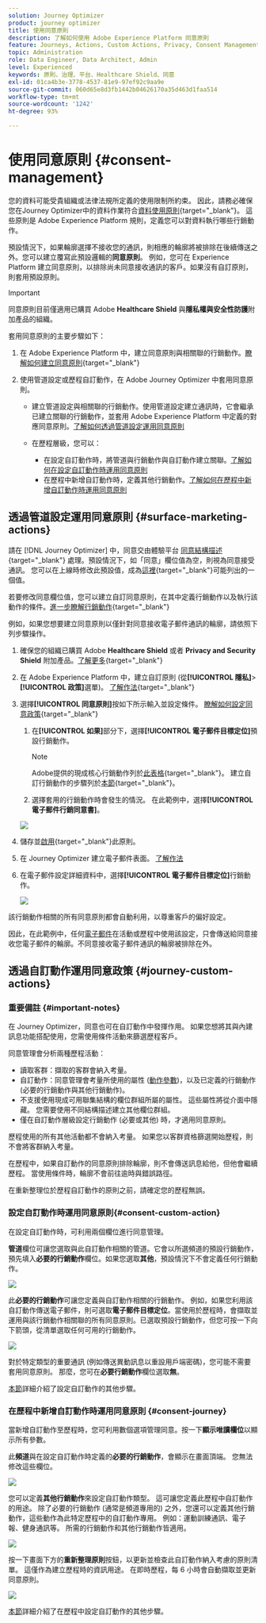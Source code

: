 ```yaml
---
solution: Journey Optimizer
product: journey optimizer
title: 使用同意原則
description: 了解如何使用 Adobe Experience Platform 同意原則
feature: Journeys, Actions, Custom Actions, Privacy, Consent Management
topic: Administration
role: Data Engineer, Data Architect, Admin
level: Experienced
keywords: 原則、治理、平台、Healthcare Shield、同意
exl-id: 01ca4b3e-3778-4537-81e9-97ef92c9aa9e
source-git-commit: 060d65e8d3fb1442b04626170a35d463d1faa514
workflow-type: tm+mt
source-wordcount: '1242'
ht-degree: 93%

---
```


# 使用同意原則 {#consent-management}

您的資料可能受貴組織或法律法規所定義的使用限制所約束。 因此，請務必確保您在Journey Optimizer中的資料作業符合[資料使用原則](https://experienceleague.adobe.com/docs/experience-platform/data-governance/policies/overview.html?lang=zh-Hant){target="_blank"}。 這些原則是 Adobe Experience Platform 規則，定義您可以對資料執行哪些行銷動作。

預設情況下，如果輪廓選擇不接收您的通訊，則相應的輪廓將被排除在後續傳送之外。您可以建立覆寫此預設邏輯的&#x200B;**同意原則**。 例如，您可在 Experience Platform 建立同意原則，以排除尚未同意接收通訊的客戶。如果沒有自訂原則，則套用預設原則。

>[!IMPORTANT]
>
>同意原則目前僅適用已購買 Adobe **Healthcare Shield** 與&#x200B;**隱私權與安全性防護**&#x200B;附加產品的組織。

套用同意原則的主要步驟如下：

1. 在 Adobe Experience Platform 中，建立同意原則與相關聯的行銷動作。[瞭解如何建立同意原則](https://experienceleague.adobe.com/docs/experience-platform/data-governance/policies/user-guide.html?lang=zh-Hant#consent-policy){target="_blank"}

2. 使用管道設定或歷程自訂動作，在 Adobe Journey Optimizer 中套用同意原則。

   * 建立管道設定與相關聯的行銷動作。使用管道設定建立通訊時，它會繼承已建立關聯的行銷動作，並套用 Adobe Experience Platform 中定義的對應同意原則。[了解如何透過管道設定運用同意原則](#surface-marketing-actions)

   * 在歷程層級，您可以：

      * 在設定自訂動作時，將管道與行銷動作與自訂動作建立關聯。[了解如何在設定自訂動作時運用同意原則](#consent-custom-action)
      * 在歷程中新增自訂動作時，定義其他行銷動作。[了解如何在歷程中新增自訂動作時運用同意原則](#consent-journey)

## 透過管道設定運用同意原則 {#surface-marketing-actions}

請在 [!DNL Journey Optimizer] 中，同意交由體驗平台 [ 同意結構描述 ](https://experienceleague.adobe.com/docs/experience-platform/xdm/field-groups/profile/consents.html?lang=zh-Hant){target="_blank"} 處理。預設情況下，如「同意」欄位值為空，則視為同意接受通訊。 您可以在上線時修改此預設值，成為[這裡](https://experienceleague.adobe.com/docs/experience-platform/xdm/data-types/consents.html?lang=zh-Hant#choice-values){target="_blank"}可能列出的一個值。

若要修改同意欄位值，您可以建立自訂同意原則，在其中定義行銷動作以及執行該動作的條件。[進一步瞭解行銷動作](https://experienceleague.adobe.com/docs/experience-platform/data-governance/policies/overview.html?lang=zh-Hant#marketing-actions){target="_blank"}

例如，如果您想要建立同意原則以僅針對同意接收電子郵件通訊的輪廓，請依照下列步驟操作。

1. 確保您的組織已購買 Adobe **Healthcare Shield** 或者 **Privacy and Security Shield** 附加產品。[了解更多](https://experienceleague.adobe.com/docs/events/customer-data-management-voices-recordings/governance/healthcare-shield.html?lang=zh-Hant){target="_blank"}

1. 在 Adobe Experience Platform 中，建立自訂原則 (從&#x200B;**[!UICONTROL 隱私]**>**[!UICONTROL 政策]**&#x200B;選單)。 [了解作法](https://experienceleague.adobe.com/docs/experience-platform/data-governance/policies/user-guide.html?lang=de#create-policy){target="_blank"}

   <!--![](assets/consent-policy-create.png)-->

1. 選擇&#x200B;**[!UICONTROL 同意原則]**&#x200B;按如下所示輸入並設定條件。 [瞭解如何設定同意政策](https://experienceleague.adobe.com/docs/experience-platform/data-governance/policies/user-guide.html?lang=zh-Hant#consent-policy){target="_blank"}

   1. 在&#x200B;**[!UICONTROL 如果]**&#x200B;部分下，選擇&#x200B;**[!UICONTROL 電子郵件目標定位]**&#x200B;預設行銷動作。

      <!--![](assets/consent-policy-marketing-action.png)-->

      >[!NOTE]
      >
      >Adobe提供的現成核心行銷動作列於[此表格](https://experienceleague.adobe.com/docs/experience-platform/data-governance/policies/overview.html?lang=zh-Hant#core-actions){target="_blank"}。 建立自訂行銷動作的步驟列於[本節](https://experienceleague.adobe.com/docs/experience-platform/data-governance/policies/user-guide.html?lang=zh-Hant#create-marketing-action){target="_blank"}。

   1. 選擇套用的行銷動作時會發生的情況。 在此範例中，選擇&#x200B;**[!UICONTROL 電子郵件行銷同意書]**。

   ![](assets/consent-policy-then.png)

1. 儲存並[啟用](https://experienceleague.adobe.com/docs/experience-platform/data-governance/policies/user-guide.html?lang=zh-Hant#enable){target="_blank"}此原則。

1. 在 Journey Optimizer 建立電子郵件表面。 [了解作法](../configuration/channel-surfaces.md#create-channel-surface)

1. 在電子郵件設定詳細資料中，選擇&#x200B;**[!UICONTROL 電子郵件目標定位]**&#x200B;行銷動作。

   ![](assets/surface-marketing-action.png)

該行銷動作相關的所有同意原則都會自動利用，以尊重客戶的偏好設定。

因此，在此範例中，任何[電子郵件](../email/create-email.md)在活動或歷程中使用該設定，只會傳送給同意接收您電子郵件的輪廓。不同意接收電子郵件通訊的輪廓被排除在外。

## 透過自訂動作運用同意政策 {#journey-custom-actions}

### 重要備註 {#important-notes}

在 Journey Optimizer，同意也可在自訂動作中發揮作用。 如果您想將其與內建訊息功能搭配使用，您需使用條件活動來篩選歷程客戶。

同意管理會分析兩種歷程活動：

* 讀取客群：擷取的客群會納入考量。
* 自訂動作：同意管理會考量所使用的屬性 ([動作參數](../action/about-custom-action-configuration.md#define-the-message-parameters))，以及已定義的行銷動作 (必要的行銷動作與其他行銷動作)。
* 不支援使用現成可用聯集結構的欄位群組所屬的屬性。 這些屬性將從介面中隱藏。 您需要使用不同結構描述建立其他欄位群組。
* 僅在自訂動作層級設定行銷動作 (必要或其他) 時，才適用同意原則。

歷程使用的所有其他活動都不會納入考量。 如果您以客群資格篩選開始歷程，則不會將客群納入考量。

在歷程中，如果自訂動作的同意原則排除輪廓，則不會傳送訊息給他，但他會繼續歷程。 當使用條件時，輪廓不會前往逾時與錯誤路徑。

在重新整理位於歷程自訂動作的原則之前，請確定您的歷程無誤。

<!--
There are two types of latency regarding the use of consent policies:

* **User latency**: the delay from the time a profile changes a consent settings to the moment it is applied in Experience Platform. This can take up to 48h. 
* **Consent policy latency**: the delay from the time a consent policy is created or updated to the moment it is applied. This can take up to 6 hours
-->

### 設定自訂動作時運用同意原則{#consent-custom-action}

在設定自訂動作時，可利用兩個欄位進行同意管理。

**管道**&#x200B;欄位可讓您選取與此自訂動作相關的管道。它會以所選頻道的預設行銷動作，預先填入&#x200B;**必要的行銷動作**&#x200B;欄位。如果您選取&#x200B;**其他**，預設情況下不會定義任何行銷動作。 

![](assets/consent1.png)

此&#x200B;**必要的行銷動作**&#x200B;可讓您定義與自訂動作相關的行銷動作。 例如，如果您利用該自訂動作傳送電子郵件，則可選取&#x200B;**電子郵件目標定位**。當使用於歷程時，會擷取並運用與該行銷動作相關聯的所有同意原則。已選取預設行銷動作，但您可按一下向下箭頭，從清單選取任何可用的行銷動作。

![](assets/consent2.png)

對於特定類型的重要通訊 (例如傳送異動訊息以重設用戶端密碼)，您可能不需要套用同意原則。 那麼，您可在&#x200B;**必要行銷動作**&#x200B;欄位選取&#x200B;**無**。

[本節](../action/about-custom-action-configuration.md#consent-management)詳細介紹了設定自訂動作的其他步驟。

### 在歷程中新增自訂動作時運用同意原則 {#consent-journey}

當新增自訂動作至歷程時，您可利用數個選項管理同意。按一下&#x200B;**顯示唯讀欄位**&#x200B;以顯示所有參數。

此&#x200B;**頻道**&#x200B;與在設定自訂動作時定義的&#x200B;**必要的行銷動作**，會顯示在畫面頂端。 您無法修改這些欄位。

![](assets/consent4.png)

您可以定義&#x200B;**其他行銷動作**&#x200B;來設定自訂動作類型。 這可讓您定義此歷程中自訂動作的用途。 除了必要的行銷動作 (通常是頻道專用的) 之外，您還可以定義其他行銷動作，這些動作為此特定歷程中的自訂動作專用。 例如：運動訓練通訊、電子報、健身通訊等。 所需的行銷動作和其他行銷動作皆適用。

![](assets/consent3.png)

按一下畫面下方的&#x200B;**重新整理原則**&#x200B;按鈕，以更新並檢查此自訂動作納入考慮的原則清單。 這僅作為建立歷程時的資訊用途。 在即時歷程，每 6 小時會自動擷取並更新同意原則。

![](assets/consent5.png)

<!--
The following data is taken into account for consent:

* marketing actions and additional marketing actions defined in the custom action
* action parameters defined in the custom action, see this [section](../action/about-custom-action-configuration.md#define-the-message-parameters) 
* attributes used as criteria in a segment when the journey starts with a Read segment, see this [section](../building-journeys/read-audience.md) 

>[!NOTE]
>
>Please note that there can be a latency when updating the list of policies applied, refer to this [this section](../action/consent.md#important-notes).
-->

[本節](../building-journeys/using-custom-actions.md)詳細介紹了在歷程中設定自訂動作的其他步驟。
